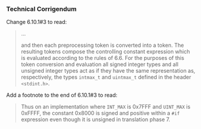 ### Technical Corrigendum

Change 6.10.1#3 to read:

> ...
>
> and then each preprocessing token is converted into a token. The resulting
> tokens compose the controlling constant expression which is evaluated according
> to the rules of 6.6. For the purposes of this token conversion and evaluation
> all signed integer types and all unsigned integer types act as if they have the
> same representation as, respectively, the types `intmax_t` and `uintmax_t`
> defined in the header `<stdint.h>`.

Add a footnote to the end of 6.10.1#3 to read:

> Thus on an implementation where `INT_MAX` is 0x7FFF and `UINT_MAX` is 0xFFFF,
> the constant 0x8000 is signed and positive within a `#if` expression even though
> it is unsigned in translation phase 7\.
